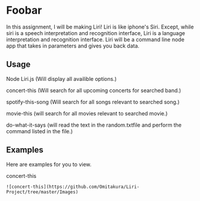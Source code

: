 # Foobar

In this assignment, I will be making Liri!  Liri is like iphone's Siri.  Except, while siri is a speech interpretation and recognition interface, Liri is a language interpretation and recognition interface.  Liri will be a command line node app that takes in parameters and gives you back data.  

## Usage

Node Liri.js (Will display all availible options.)

concert-this (Will search for all upcoming concerts for searched band.)

spotify-this-song (Will search for all songs relevant to searched song.)

movie-this (will search for all movies relevant to searched movie.)

do-what-it-says (will read the text in the random.txtfile and perform the command listed in the file.)
## Examples

Here are examples for you to view.

concert-this
```
![concert-this](https://github.com/Omitakura/Liri-Project/tree/master/Images)

```